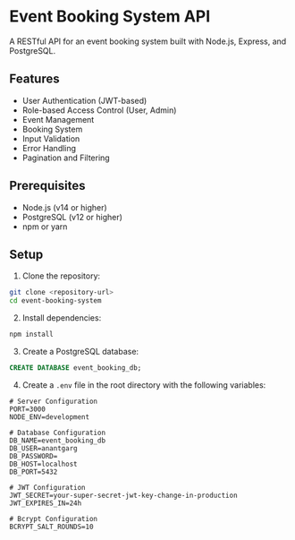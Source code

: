 # Event Booking System API

A RESTful API for an event booking system built with Node.js, Express, and PostgreSQL.

## Features

- User Authentication (JWT-based)
- Role-based Access Control (User, Admin)
- Event Management
- Booking System
- Input Validation
- Error Handling
- Pagination and Filtering

## Prerequisites

- Node.js (v14 or higher)
- PostgreSQL (v12 or higher)
- npm or yarn

## Setup

1. Clone the repository:
```bash
git clone <repository-url>
cd event-booking-system
```

2. Install dependencies:
```bash
npm install
```

3. Create a PostgreSQL database:
```sql
CREATE DATABASE event_booking_db;
```

4. Create a `.env` file in the root directory with the following variables:
```env
# Server Configuration
PORT=3000
NODE_ENV=development

# Database Configuration
DB_NAME=event_booking_db
DB_USER=anantgarg
DB_PASSWORD=
DB_HOST=localhost
DB_PORT=5432

# JWT Configuration
JWT_SECRET=your-super-secret-jwt-key-change-in-production
JWT_EXPIRES_IN=24h

# Bcrypt Configuration
BCRYPT_SALT_ROUNDS=10
```